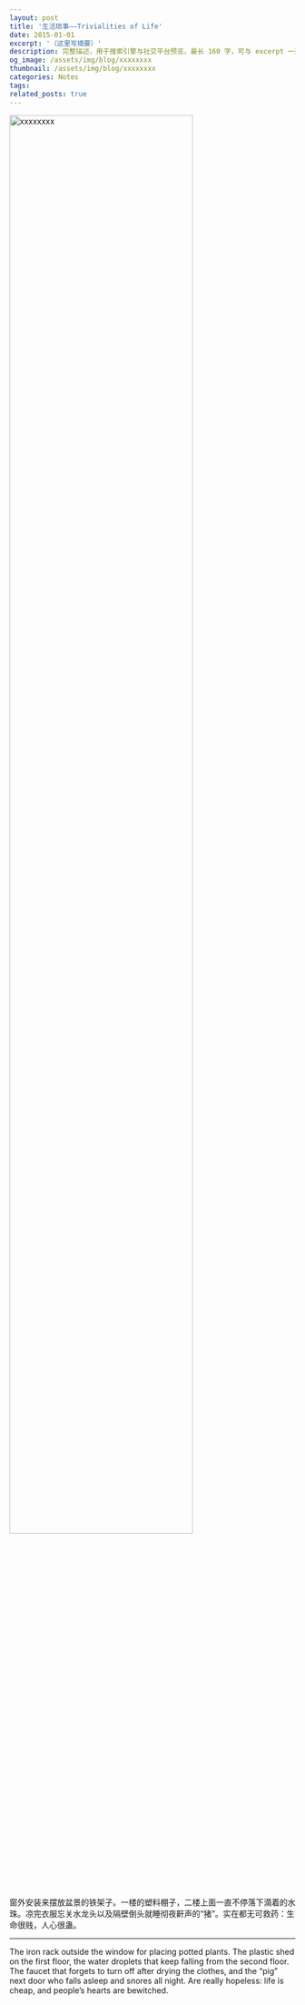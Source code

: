 ```yaml
---
layout: post
title: '生活琐事——Trivialities of Life'
date: 2015-01-01
excerpt: '（这里写摘要）'
description: 完整描述，用于搜索引擎与社交平台预览，最长 160 字，可与 excerpt 一致
og_image: /assets/img/blog/xxxxxxxx
thumbnail: /assets/img/blog/xxxxxxxx
categories: Notes
tags: 
related_posts: true
---
```


<img src="/assets/img/blog/xxxxxxxx" style="width:80%;" alt="xxxxxxxx">

窗外安装来摆放盆景的铁架子。一楼的塑料棚子，二楼上面一直不停落下滴着的水珠。凉完衣服忘关水龙头以及隔壁倒头就睡彻夜鼾声的“猪”。实在都无可救药：生命很贱，人心很蛊。

---

The iron rack outside the window for placing potted plants. The plastic shed on the first floor, the water droplets that keep falling from the second floor. The faucet that forgets to turn off after drying the clothes, and the “pig” next door who falls asleep and snores all night. Are really hopeless: life is cheap, and people’s hearts are bewitched.
